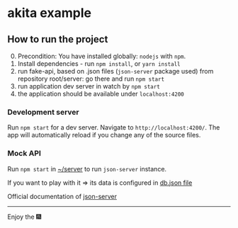 # akita example

## How to run the project

0. Precondition: You have installed globally: `nodejs` with `npm`.
1. Install dependencies - run `npm install`, or `yarn install`
1. run fake-api, based on .json files (`json-server` package used) from repository root/server: go there and run `npm start`
1. run application dev server in watch by `npm start`
1. the application should be available under `localhost:4200`

### Development server

Run `npm start` for a dev server. Navigate to `http://localhost:4200/`. The app will automatically reload if you change any of the source files.

### Mock API

Run `npm start` in [~/server](../server) to run `json-server` instance.

If you want to play with it => its data is configured in [db.json file](../server/db.json)

Official documentation of [json-server](https://github.com/typicode/json-server)

---

Enjoy the :fireworks:

